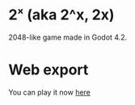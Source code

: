 # 2ˣ (aka 2^x, 2x)
2048-like game made in Godot 4.2.

# Web export
You can play it now [here](https://rxn7.github.io/2-x)
